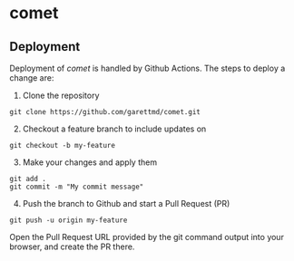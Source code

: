 # comet

## Deployment

Deployment of _comet_ is handled by Github Actions. The steps to deploy a change are:

1. Clone the repository

```shell
git clone https://github.com/garettmd/comet.git
```

2. Checkout a feature branch to include updates on

```shell
git checkout -b my-feature
```

3. Make your changes and apply them

```shell
git add .
git commit -m "My commit message"
```

4. Push the branch to Github and start a Pull Request (PR)

```shell
git push -u origin my-feature
```

Open the Pull Request URL provided by the git command output into your browser, and create the PR there.